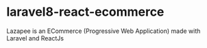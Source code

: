 # laravel8-react-ecommerce
Lazapee is an ECommerce (Progressive Web Application) made with Laravel and ReactJs
